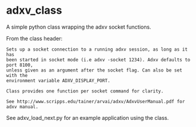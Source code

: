 # adxv_class
A simple python class wrapping the adxv socket functions.

From the class header:

    Sets up a socket connection to a running adxv session, as long as it has 
    been started in socket mode (i.e adxv -socket 1234). Adxv defaults to port 8100,
    unless given as an argument after the socket flag. Can also be set with the
    environment variable ADXV_DISPLAY_PORT.
    
    Class provides one function per socket command for clarity.
    
    See http://www.scripps.edu/tainer/arvai/adxv/AdxvUserManual.pdf for adxv manual. 
    
See adxv_load_next.py for an example application using the class.
